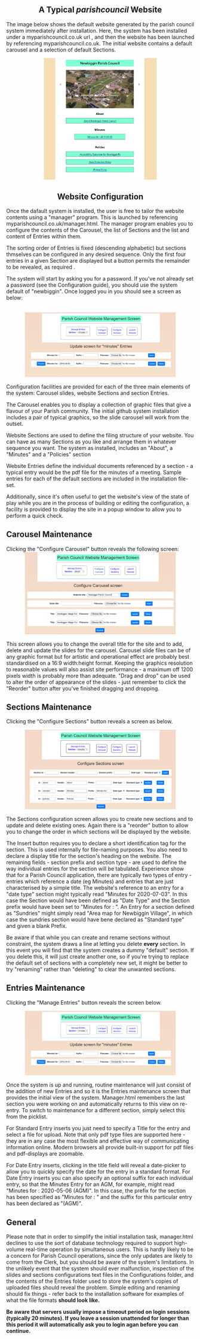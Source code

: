 
<h2 style = "text-align: center;">A Typical <i>parishcouncil</i> Website</h2>
<p>The image below shows the default website generated by the parish council system immediately after installation. Here, the system has been installed under a myparishcouncil.co.uk url , and then the website has been launched by referencing myparishcouncil.co.uk.  The initial website contains a default carousel and a selection of default Sections.</p>
<div  style="width: 60%; margin-left: auto; margin-right: auto; text-align: center;">
<img src="screens/screen1.png"> 
</div>
<div>
<h2 style = "text-align: center;">Website Configuration</h2>
</div>
<p>
Once the dafault system is installed, the user is free to tailor the website contents using a "manager" program. This is launched by referencing myparishcouncil.co.uk/manager.html. The manager program  enables you to configure the contents of the Carousel, the list of  Sections and the list and content of Entries within them.
</p>
<p>
The sorting order of Entries is fixed (descending alphabetic) but sections thmselves can be configured in any desired sequence. Only the first four entries in a given Section are displayed but a button permits the remainder to be revealed, as required .
</p>
<p>
The system will start by asking you for a password. If you've not already set a password (see the Configuration guide), you should use the system default of  "newbiggin". Once logged you in you should see a screen as below:</p><br>
<div  style="width: 80%; margin-left: auto; margin-right: auto; text-align: center;">
<img src="screens/screen2.png"> 
</div>
<p>
Configuration facilities are provided for each of the three main elements of the system: Carousel slides, website Sections and section Entries. 
</p><p>
The Carousel enables you to display a collection of graphic files that give a flavour of your Parish community. The initial github system installation includes a pair of typical graphics, so the slide carousel will work from the outset.
</p><p>
Website Sections are used to define the filing structure of your website. You can have as many Sections as you like and arrange them in whatever sequence you want. The system as installed, includes an "About", a "Minutes" and a "Policies" section
</p><p>
Website Entries define the individual documents referenced by a section - a typical entry would be the pdf file for the minutes of a meeting. Sample entries for each of the default sections are included in the installation file-set.
</p><p>
Additionally, since it's often useful to get the website's view of the state of play while you are in the process of building or editing the configuration, a facility is provided to display the site in a popup window to allow you to perform a quick check. 
</p>
<div>
<h2>Carousel Maintenance</h2>
</div>
Clicking the "Configure Carousel" button reveals the following screen:
<div  style="width:80%; margin-left: auto; margin-right: auto; text-align: center;">
<img src="screens/screen3.png"> 
</div>
<p>This screen allows you to change the overall title for the site and to add, delete and update the slides for the carousel. Carousel slide files can be of any graphic format but for artistic and operational effect are probably best standardised on a 16:9 width:height format. Keeping the graphics resolution to reasonable values will also assist site performance - a maximum off 1200 pixels width is probably more than adequate. "Drag and drop" can be used to alter the order of appearance of the slides - just remember to click the "Reorder" button after you've finished dragging and dropping.
</p>
<div>
<h2>Sections Maintenance</h2>
</div>
<p>
Clicking the "Configure Sections" button reveals a screen as below. 
</p>
<div  style="width:80%; margin-left: auto; margin-right: auto; text-align: center;">
<img src="screens/screen4.png"> 
</div>
<p>
The Sections configuration screen allows you to create new sections and to update and delete existing ones. Again there is a "reorder" button to allow you to change the order in which sections will be displayed by the website. 
</p><p>
The Insert button requires you to declare a short identification tag for the section. This is used internally for file-naming purposes. You also need to declare a display title for the section's heading on the website. The remaining fields - section prefix and section type - are used to define the way individual entries for the section will be tabulated. Experience show that for a Parish Council application, there are typically two types of entry - entries which reference a date (eg Minutes) and entries that are just characterised by a simple title. The website's reference to an entry for a "date type" section might typically read "Minutes for 2020-07-03". In this case the Section would have been defined as "Date Type" and the Section prefix would have been set to "Minutes for : ". An Entry for a section defined as "Sundries" might simply read "Area map for Newbiggin Village", in which case the sundries section would have bene declared as "Standard type" and given a blank Prefix.
</p><p>
Be aware if that while you can create and rename sections without constraint, the system draws a line at letting you delete <strong>every</strong> section. In this event you will find that the system  creates a dummy "default" section. If you delete this, it will just create another one, so if you're trying to replace the default set of sections with a completely new set, it might be better to try "renaming" rather than "deleting" to clear the unwanted sections.
</p>
<div>
<h2>Entries Maintenance</h2>
</div>
<p>
Clicking the "Manage Entries" button reveals the screen below. 
</p>
<div  style="width:80%; margin-left: auto; margin-right: auto; text-align: center;">
<img src="screens/screen5.png"> 
</div>
<p>
Once the system is up and running, routine maintenance will just consist of the addition of new Entries and so it is the Entries maintenance screen that provides the initial view of the system. Manager.html remembers the last section you were working on and automatically returns to this view on re-entry. To switch to maintenance for a different section, simply select this from the picklist.
</p><p>
For Standard Entry inserts you just need to specify a Title for the entry and select a file for upload. Note that only pdf type files are supported here -they are in any case the most flexible and effective way of communicating information online. Modern browsers all provide built-in support for pdf files and pdf-displays are zoomable.
</p><p>
For Date Entry inserts, clicking in the title field will reveal a date-picker to allow you to quickly specify the date for the entry in a standard format. For Date Entry inserts you can also specify an optional suffix for each individual entry, so that the Minutes Entry for an AGM, for example,  might read "Minutes for : 2020-05-06 (AGM)". In this case, the prefix for the section has been specified as "Minutes for : " and the suffix for this particular entry has been declared as "(AGM)".
</p>
<div>
<h2>General</h2>
</div>
<p>
Please note that in order to simplify the initial installation task, manager.html declines to use the sort of database technology required to support high-volume real-time operation by simultaneous users. This is hardly likely to be a concern for Parish Council operations, since the only updates are likely to come from the Clerk, but you should be aware of the system's limitations. In the unlikely event that the system should ever malfunction, inspection of the slides and sections configurations text files in the Configurations folder, and the contents of the Entries folder used to store the system's copies of uploaded files should reveal the problem. Simple editing and renaming should fix things - refer back to the installation software for examples of what the file formats <strong>should</atrong> look like.
</p><p>
Be aware that servers usually impose a timeout period on login sessions (typically 20 minutes). If you leave a session unattended for longer than this period  it will automatically ask you to login agan before you can continue.
</p>
